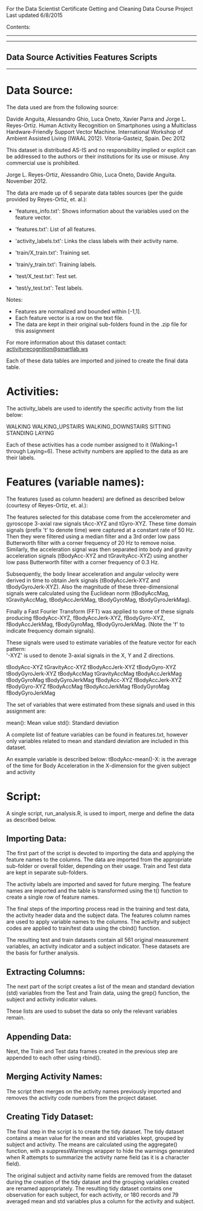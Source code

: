 For the Data Scientist Certificate Getting and Cleaning Data Course Project
Last updated 6/8/2015

Contents:
***********
-----------
Data Source
Activities
Features
Scripts
-----------
***********

Data Source:
===========
The data used are from the following source:

Davide Anguita, Alessandro Ghio, Luca Oneto, Xavier Parra and Jorge L. Reyes-Ortiz. Human Activity Recognition on Smartphones using a Multiclass Hardware-Friendly Support Vector Machine. International Workshop of Ambient Assisted Living (IWAAL 2012). Vitoria-Gasteiz, Spain. Dec 2012

This dataset is distributed AS-IS and no responsibility implied or explicit can be addressed to the authors or their institutions for its use or misuse. Any commercial use is prohibited.

Jorge L. Reyes-Ortiz, Alessandro Ghio, Luca Oneto, Davide Anguita. November 2012.

The data are made up of 6 separate data tables sources (per the guide provided by Reyes-Ortiz, et. al.):

- 'features_info.txt': Shows information about the variables used on the feature vector.

- 'features.txt': List of all features.

- 'activity_labels.txt': Links the class labels with their activity name.

- 'train/X_train.txt': Training set.

- 'train/y_train.txt': Training labels.

- 'test/X_test.txt': Test set.

- 'test/y_test.txt': Test labels.

Notes: 
- Features are normalized and bounded within [-1,1].
- Each feature vector is a row on the text file.
- The data are kept in their original sub-folders found in the .zip file for this assignment

For more information about this dataset contact: activityrecognition@smartlab.ws

Each of these data tables are imported and joined to create the final data table. 

Activities:
===========
The activity_labels are used to identify the specific activity from the list below:

WALKING
WALKING_UPSTAIRS
WALKING_DOWNSTAIRS
SITTING
STANDING
LAYING

Each of these activities has a code number assigned to it (Walking=1 through Laying=6). These activity numbers are applied to the data as are their labels.

Features (variable names):
==========================
The features (used as column headers) are defined as described below (courtesy of Reyes-Ortiz, et. al.):

The features selected for this database come from the accelerometer and gyroscope 3-axial raw signals tAcc-XYZ and tGyro-XYZ. These time domain signals (prefix 't' to denote time) were captured at a constant rate of 50 Hz. Then they were filtered using a median filter and a 3rd order low pass Butterworth filter with a corner frequency of 20 Hz to remove noise. Similarly, the acceleration signal was then separated into body and gravity acceleration signals (tBodyAcc-XYZ and tGravityAcc-XYZ) using another low pass Butterworth filter with a corner frequency of 0.3 Hz. 

Subsequently, the body linear acceleration and angular velocity were derived in time to obtain Jerk signals (tBodyAccJerk-XYZ and tBodyGyroJerk-XYZ). Also the magnitude of these three-dimensional signals were calculated using the Euclidean norm (tBodyAccMag, tGravityAccMag, tBodyAccJerkMag, tBodyGyroMag, tBodyGyroJerkMag). 

Finally a Fast Fourier Transform (FFT) was applied to some of these signals producing fBodyAcc-XYZ, fBodyAccJerk-XYZ, fBodyGyro-XYZ, fBodyAccJerkMag, fBodyGyroMag, fBodyGyroJerkMag. (Note the 'f' to indicate frequency domain signals). 

These signals were used to estimate variables of the feature vector for each pattern:  
'-XYZ' is used to denote 3-axial signals in the X, Y and Z directions.

tBodyAcc-XYZ
tGravityAcc-XYZ
tBodyAccJerk-XYZ
tBodyGyro-XYZ
tBodyGyroJerk-XYZ
tBodyAccMag
tGravityAccMag
tBodyAccJerkMag
tBodyGyroMag
tBodyGyroJerkMag
fBodyAcc-XYZ
fBodyAccJerk-XYZ
fBodyGyro-XYZ
fBodyAccMag
fBodyAccJerkMag
fBodyGyroMag
fBodyGyroJerkMag

The set of variables that were estimated from these signals and used in this assignment are: 

mean(): Mean value
std(): Standard deviation

A complete list of feature variables can be found in features.txt, however only variables related to mean and standard deviation are included in this dataset.

An example variable is described below:
tBodyAcc-mean()-X: is the average of the time for Body Acceleration in the X-dimension for the given subject and activity

Script:
========
A single script, run_analysis.R, is used to import, merge and define the data as described below.

Importing Data:
---------------
The first part of the script is devoted to importing the data and applying the feature names to the columns. The data are imported from the appropriate sub-folder or overall folder, depending on their usage. Train and Test data are kept in separate sub-folders.

The activity labels are imported and saved for future merging.
The feature names are imported and the table is transformed using the t() function to create a single row of feature names.

The final steps of the importing process read in the training and test data, the activity header data and the subject data. The features column names are used to apply variable names to the columns. The activity and subject codes are applied to train/test data using the cbind() function.

The resulting test and train datasets contain all 561 original measurement variables, an activity indicator and a subject indicator. These datasets are the basis for further analysis.

Extracting Columns:
-------------------

The next part of the script creates a list of the mean and standard deviation (std) variables from the Test and Train data, using the grep() function, the subject and activity indicator values.

These lists are used to subset the data so only the relevant variables remain.

Appending Data:
---------------

Next, the Train and Test data frames created in the previous step are appended to each other using rbind().

Merging Activity Names:
-----------------------

The script then merges on the activity names previously imported and removes the activity code numbers from the project dataset.

Creating Tidy Dataset:
----------------------

The final step in the script is to create the tidy dataset. The tidy dataset contains a mean value for the mean and std variables kept, grouped by subject and activity. The means are calculated using the aggregate() function, with a suppressWarnings wrapper to hide the warnings generated when R attempts to summarize the activity name field (as it is a character field).

The original subject and activity name fields are removed from the dataset during the creation of the tidy dataset and the grouping variables created are renamed appropriately. The resulting tidy dataset contains one observation for each subject, for each activity, or 180 records and 79 averaged mean and std variables plus a column for the activity and subject. 

